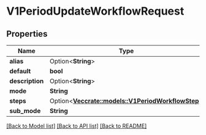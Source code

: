 # V1PeriodUpdateWorkflowRequest

## Properties

Name | Type | Description | Notes
------------ | ------------- | ------------- | -------------
**alias** | Option<**String**> |  | [optional]
**default** | **bool** |  | 
**description** | Option<**String**> |  | [optional]
**mode** | **String** |  | 
**steps** | Option<[**Vec<crate::models::V1PeriodWorkflowStep>**](v1.WorkflowStep.md)> |  | [optional]
**sub_mode** | **String** |  | 

[[Back to Model list]](../README.md#documentation-for-models) [[Back to API list]](../README.md#documentation-for-api-endpoints) [[Back to README]](../README.md)


